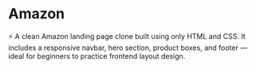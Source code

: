 # Amazon
⚡ A clean Amazon landing page clone built using only HTML and CSS. It includes a responsive navbar, hero section, product boxes, and footer — ideal for beginners to practice frontend layout design.
